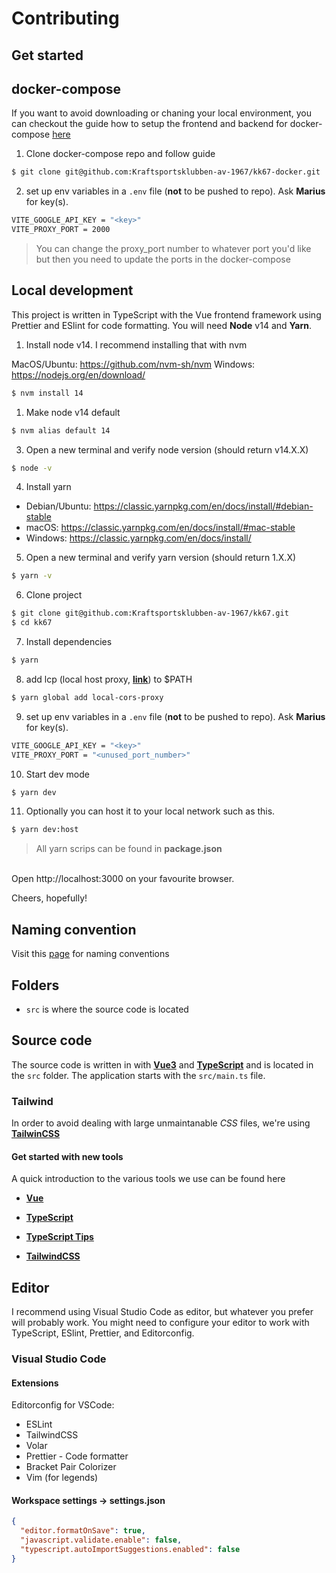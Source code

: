 # Contributing

## Get started

## docker-compose

If you want to avoid downloading or chaning your local environment, you can checkout the guide how to setup the frontend and backend for docker-compose [here](https://github.com/Kraftsportsklubben-av-1967/kk67-docker)

1. Clone docker-compose repo and follow guide

```sh
$ git clone git@github.com:Kraftsportsklubben-av-1967/kk67-docker.git
```

2. set up env variables in a `.env` file (**not** to be pushed to repo). Ask **Marius** for key(s).

```sh
VITE_GOOGLE_API_KEY = "<key>"
VITE_PROXY_PORT = 2000
```

> You can change the proxy_port number to whatever port you'd like but then you need to update the ports in the docker-compose

## Local development

This project is written in TypeScript with the Vue frontend framework using Prettier and ESlint for code formatting. You will need **Node** v14 and **Yarn**.

1. Install node v14. I recommend installing that with nvm

MacOS/Ubuntu: https://github.com/nvm-sh/nvm
Windows: https://nodejs.org/en/download/

```sh
$ nvm install 14
```

1. Make node v14 default

```sh
$ nvm alias default 14
```

3. Open a new terminal and verify node version (should return v14.X.X)

```sh
$ node -v
```

4. Install yarn

- Debian/Ubuntu: https://classic.yarnpkg.com/en/docs/install/#debian-stable
- macOS: https://classic.yarnpkg.com/en/docs/install/#mac-stable
- Windows: https://classic.yarnpkg.com/en/docs/install/

5. Open a new terminal and verify yarn version (should return 1.X.X)

```sh
$ yarn -v
```

6. Clone project

```sh
$ git clone git@github.com:Kraftsportsklubben-av-1967/kk67.git
$ cd kk67
```

7. Install dependencies

```sh
$ yarn
```

8. add lcp (local host proxy, [**link**](https://github.com/garmeeh/local-cors-proxy)) to $PATH

```sh
$ yarn global add local-cors-proxy
```

9. set up env variables in a `.env` file (**not** to be pushed to repo). Ask **Marius** for key(s).

```sh
VITE_GOOGLE_API_KEY = "<key>"
VITE_PROXY_PORT = "<unused_port_number>"
```

10. Start dev mode

```sh
$ yarn dev
```

11. Optionally you can host it to your local network such as this.

```sh
$ yarn dev:host
```

> All yarn scrips can be found in **package.json**

<br />
Open http://localhost:3000 on your favourite browser.

Cheers, hopefully!

## Naming convention

Visit this [page](https://github.com/Kraftsportsklubben-av-1967/.github/blob/main/README.md) for naming conventions

## Folders

- `src` is where the source code is located

## Source code

The source code is written in with [**Vue3**](https://v3.vuejs.org/) and [**TypeScript**](https://www.typescriptlang.org) and is located in the `src` folder. The application starts with the `src/main.ts` file.

### Tailwind

In order to avoid dealing with large unmaintanable _CSS_ files, we're using [**TailwinCSS**](https://tailwindcss.com/)

#### Get started with new tools

A quick introduction to the various tools we use can be found here

- [**Vue**](https://www.youtube.com/watch?v=nhBVL41-_Cw&ab_channel=Fireship)
- [**TypeScript**](https://www.youtube.com/watch?v=zQnBQ4tB3ZA&ab_channel=Fireship)
- [**TypeScript Tips**](https://www.youtube.com/watch?v=ahCwqrYpIuM&ab_channel=Fireship)

- [**TailwindCSS**](https://www.youtube.com/watch?v=mr15Xzb1Ook&ab_channel=Fireship)

<!--
# //TODO add testing library for vue
## Test

Jest (https://jestjs.io) is used for testing. All files within the `src` folder with the `<FILENAME>.test.ts` format will automatically be picked up by Jest.

You can run the tests including generating a coverage report with:

- `yarn test`

You can start jest with watch mode with:

- `yarn jest:watch`

You can run one single test file by running `yarn jest:watch <FILENAME>`, for example `yarn jest:watch src/..<FILENAME>.test.ts`.
-->

## Editor

I recommend using Visual Studio Code as editor, but whatever you prefer will probably work. You might need to configure your editor to work with TypeScript, ESlint, Prettier, and Editorconfig.

### Visual Studio Code

#### Extensions

Editorconfig for VSCode:

- ESLint
- TailwindCSS
- Volar
- Prettier - Code formatter
- Bracket Pair Colorizer
- Vim (for legends)

#### Workspace settings -> settings.json

```json
{
  "editor.formatOnSave": true,
  "javascript.validate.enable": false,
  "typescript.autoImportSuggestions.enabled": false
}
```
